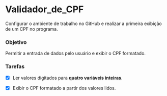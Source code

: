 # Validador_de_CPF
Configurar o ambiente de trabalho no GitHub e realizar a primeira exibição de um CPF no programa.
### Objetivo
Permitir a entrada de dados pelo usuário e exibir o CPF formatado.

### Tarefas
- [x] Ler valores digitados para **quatro variáveis inteiras**.
- [x] Exibir o CPF formatado a partir dos valores lidos.

